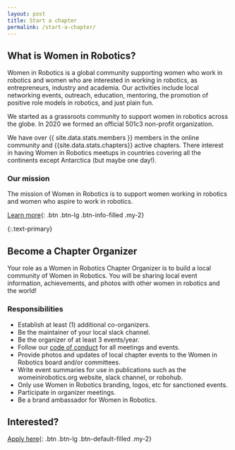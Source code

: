 ```yaml
---
layout: post
title: Start a chapter
permalink: /start-a-chapter/
---
```

## What is Women in Robotics?

Women in Robotics is a global community supporting women who work in robotics and women
who are interested in working in robotics, as entrepreneurs, industry and academia. Our activities
include local networking events, outreach, education, mentoring, the promotion of positive role
models in robotics, and just plain fun.

We started as a grassroots community to support women in robotics across the globe.
In 2020 we formed an official 501c3 non-profit organization.

We have over {{ site.data.stats.members }} members in the online community and
{{site.data.stats.chapters}} active chapters. There interest in having Women in Robotics meetups in
countries covering all the continents except Antarctica (but maybe one day!).

### Our mission

The mission of Women in Robotics is to support women working in robotics and women who aspire to work in
robotics.

[Learn more](/about/){: .btn .btn-lg .btn-info-filled .my-2}

{:.text-primary}
## Become a Chapter Organizer

Your role as a Women in Robotics Chapter Organizer is to build a local community of Women in
Robotics.
You will be sharing local event information, achievements, and photos with other women in robotics
and the world!

### Responsibilities

* Establish at least (1) additional co-organizers.
* Be the maintainer of your local slack channel.
* Be the organizer of at least 3 events/year.
* Follow our [code of conduct](/code-of-conduct/) for all meetings and events.
* Provide photos and updates of local chapter events to the Women in Robotics board and/or
    committees.
* Write event summaries for use in publications such as the womeinirobotics.org website, slack
    channel, or robohub.
* Only use Women in Robotics branding, logos, etc for sanctioned events.
* Participate in organizer meetings.
* Be a brand ambassador for Women in Robotics.

## Interested?

[Apply here](/chapter-organizer-interest/){: .btn .btn-lg .btn-default-filled .my-2}
